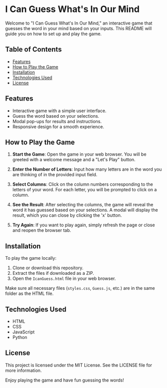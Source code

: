 # I Can Guess What's In Our Mind

Welcome to "I Can Guess What's In Our Mind," an interactive game that guesses the word in your mind based on your inputs. This README will guide you on how to set up and play the game.

## Table of Contents
- [Features](#features)
- [How to Play the Game](#how-to-play-the-game)
- [Installation](#installation)
- [Technologies Used](#technologies-used)
- [License](#license)

## Features
- Interactive game with a simple user interface.
- Guess the word based on your selections.
- Modal pop-ups for results and instructions.
- Responsive design for a smooth experience.

## How to Play the Game

1. **Start the Game**: Open the game in your web browser. You will be greeted with a welcome message and a "Let's Play" button.

2. **Enter the Number of Letters**: Input how many letters are in the word you are thinking of in the provided input field.

3. **Select Columns**: Click on the column numbers corresponding to the letters of your word. For each letter, you will be prompted to click on a column.

4. **See the Result**: After selecting the columns, the game will reveal the word it has guessed based on your selections. A modal will display the result, which you can close by clicking the 'x' button.

5. **Try Again**: If you want to play again, simply refresh the page or close and reopen the browser tab.

## Installation

To play the game locally:

1. Clone or download this repository.
2. Extract the files if downloaded as a ZIP.
3. Open the `IcanGuess.html` file in your web browser.

Make sure all necessary files (`styles.css`, `Guess.js`, etc.) are in the same folder as the HTML file.

## Technologies Used
- HTML
- CSS
- JavaScript
- Python
## License
This project is licensed under the MIT License. See the LICENSE file for more information.

Enjoy playing the game and have fun guessing the words!
